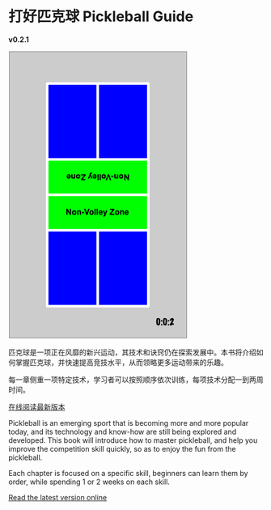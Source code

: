 # 打好匹克球 Pickleball Guide

**v0.2.1**

![Pickelball Court](_images/pickleball_court.png)

匹克球是一项正在风靡的新兴运动，其技术和诀窍仍在探索发展中。本书将介绍如何掌握匹克球，并快速提高竞技水平，从而领略更多运动带来的乐趣。

每一章侧重一项特定技术，学习者可以按照顺序依次训练，每项技术分配一到两周时间。

[在线阅读最新版本](https://github.com/yeasy/pickleball_guide/blob/main/SUMMARY.md)


Pickleball is an emerging sport that is becoming more and more popular today, and its technology and know-how are still being explored and developed. This book will introduce how to master pickleball, and help you improve the competition skill quickly, so as to enjoy the fun from the pickleball.

Each chapter is focused on a specific skill, beginners can learn them by order, while spending 1 or 2 weeks on each skill.

[Read the latest version online](https://github.com/yeasy/pickleball_guide/blob/main/SUMMARY.md)
